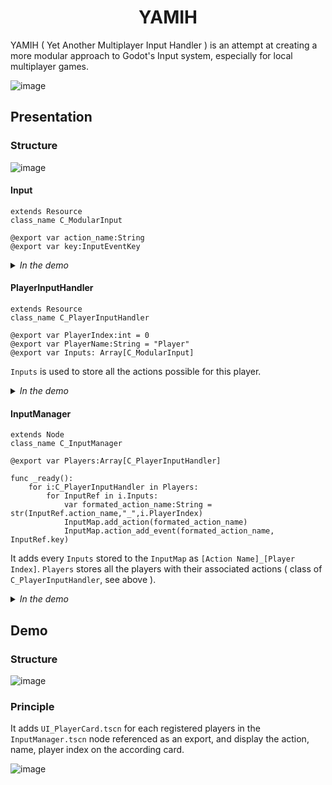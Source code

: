 <h1 align="center">YAMIH</h1>
YAMIH ( Yet Another Multiplayer Input Handler ) is an attempt at creating a more modular approach to Godot's Input system, especially for local multiplayer games.

![image](https://github.com/user-attachments/assets/1596673e-486c-4662-ac36-0b91e848e358)


<h2>Presentation</h2>
<h3>Structure</h3>

![image](https://github.com/user-attachments/assets/8f015195-1db8-4f7e-b799-603a719017ed)

<h4>Input</h4>

```gdscript
extends Resource
class_name C_ModularInput

@export var action_name:String
@export var key:InputEventKey
```
<details><summary><i>In the demo</i></summary>

![image](https://github.com/user-attachments/assets/d53f3a27-d0c2-40a3-b1c5-1ee2bfbfd36e)
 
</details>

<h4>PlayerInputHandler</h4>

```gdscript
extends Resource
class_name C_PlayerInputHandler

@export var PlayerIndex:int = 0
@export var PlayerName:String = "Player"
@export var Inputs: Array[C_ModularInput]
```
`Inputs` is used to store all the actions possible for this player.

<details><summary><i>In the demo</i></summary>

![image](https://github.com/user-attachments/assets/236b09e9-3b77-4840-893a-ad2db60eb7ba)
 
</details>


<h4>InputManager</h4>

```gdscript
extends Node
class_name C_InputManager

@export var Players:Array[C_PlayerInputHandler]

func _ready():
	for i:C_PlayerInputHandler in Players:
		for InputRef in i.Inputs:
			var formated_action_name:String = str(InputRef.action_name,"_",i.PlayerIndex)
			InputMap.add_action(formated_action_name)
			InputMap.action_add_event(formated_action_name, InputRef.key)
```
It adds every `Inputs` stored to the `InputMap` as `[Action Name]_[Player Index]`.
`Players` stores all the players with their associated actions ( class of `C_PlayerInputHandler`, see above ).


<details><summary><i>In the demo</i></summary>

![image](https://github.com/user-attachments/assets/31809176-6423-4c1f-a61c-ee6c5dd5d188)
 
</details>

<h2>Demo</h2>
<h3>Structure</h3>

![image](https://github.com/user-attachments/assets/b8e3065c-232e-4238-9364-b131b76d4f75)

<h3>Principle</h3>

It adds `UI_PlayerCard.tscn` for each registered players in the `InputManager.tscn` node referenced as an export, and display the action, name, player index on the according card.

![image](https://github.com/user-attachments/assets/1596673e-486c-4662-ac36-0b91e848e358)
